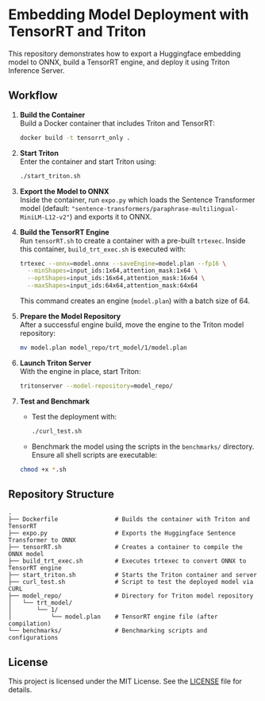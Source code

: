# Embedding Model Deployment with TensorRT and Triton

This repository demonstrates how to export a Huggingface embedding model to ONNX, build a TensorRT engine, and deploy it using Triton Inference Server.

## Workflow

1. **Build the Container**  
   Build a Docker container that includes Triton and TensorRT:  
   ```bash
   docker build -t tensorrt_only .
   ```

2. **Start Triton**  
   Enter the container and start Triton using:
   ```bash
   ./start_triton.sh
   ```

3. **Export the Model to ONNX**  
   Inside the container, run `expo.py` which loads the Sentence Transformer model (default: `"sentence-transformers/paraphrase-multilingual-MiniLM-L12-v2"`) and exports it to ONNX.

4. **Build the TensorRT Engine**  
   Run `tensorRT.sh` to create a container with a pre-built `trtexec`. Inside this container, `build_trt_exec.sh` is executed with:
   ```bash
   trtexec --onnx=model.onnx --saveEngine=model.plan --fp16 \
     --minShapes=input_ids:1x64,attention_mask:1x64 \
     --optShapes=input_ids:16x64,attention_mask:16x64 \
     --maxShapes=input_ids:64x64,attention_mask:64x64
   ```
   This command creates an engine (`model.plan`) with a batch size of 64.

5. **Prepare the Model Repository**  
   After a successful engine build, move the engine to the Triton model repository:
   ```bash
   mv model.plan model_repo/trt_model/1/model.plan
   ```

6. **Launch Triton Server**  
   With the engine in place, start Triton:
   ```bash
   tritonserver --model-repository=model_repo/
   ```

7. **Test and Benchmark**  
   - Test the deployment with:
     ```bash
     ./curl_test.sh
     ```
   - Benchmark the model using the scripts in the `benchmarks/` directory.  
   Ensure all shell scripts are executable:
   ```bash
   chmod +x *.sh
   ```

## Repository Structure

```
.
├── Dockerfile                # Builds the container with Triton and TensorRT
├── expo.py                   # Exports the Huggingface Sentence Transformer to ONNX
├── tensorRT.sh               # Creates a container to compile the ONNX model
├── build_trt_exec.sh         # Executes trtexec to convert ONNX to TensorRT engine
├── start_triton.sh           # Starts the Triton container and server
├── curl_test.sh              # Script to test the deployed model via CURL
├── model_repo/               # Directory for Triton model repository
│   └── trt_model/
│       └── 1/
│           └── model.plan    # TensorRT engine file (after compilation)
└── benchmarks/               # Benchmarking scripts and configurations
```

## License

This project is licensed under the MIT License. See the [LICENSE](LICENSE) file for details.
